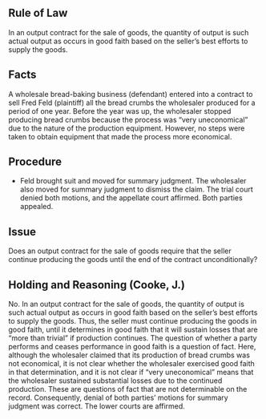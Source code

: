 ## Rule of Law

In an output contract for the sale of goods, the quantity of output is such actual output as occurs in good faith based on the seller’s best efforts to supply the goods.

## Facts

A wholesale bread-baking business (defendant) entered into a contract to sell Fred Feld (plaintiff) all the bread crumbs the wholesaler produced for a period of one year. Before the year was up, the wholesaler stopped producing bread crumbs because the process was “very uneconomical” due to the nature of the production equipment. However, no steps were taken to obtain equipment that made the process more economical.


## Procedure
- Feld brought suit and moved for summary judgment. The wholesaler also moved for summary judgment to dismiss the claim. The trial court denied both motions, and the appellate court affirmed. Both parties appealed.

## Issue

Does an output contract for the sale of goods require that the seller continue producing the goods until the end of the contract unconditionally?

## Holding and Reasoning (Cooke, J.)

No. In an output contract for the sale of goods, the quantity of output is such actual output as occurs in good faith based on the seller’s best efforts to supply the goods. Thus, the seller must continue producing the goods in good faith, until it determines in good faith that it will sustain losses that are “more than trivial” if production continues. The question of whether a party performs and ceases performance in good faith is a question of fact. Here, although the wholesaler claimed that its production of bread crumbs was not economical, it is not clear whether the wholesaler exercised good faith in that determination, and it is not clear if “very uneconomical” means that the wholesaler sustained substantial losses due to the continued production. These are questions of fact that are not determinable on the record. Consequently, denial of both parties’ motions for summary judgment was correct. The lower courts are affirmed.